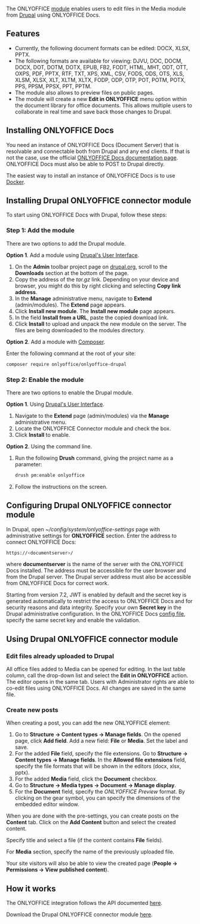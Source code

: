 The ONLYOFFICE [module](https://github.com/ONLYOFFICE/onlyoffice-drupal) enables users to edit files in the Media module from [Drupal](https://www.drupal.org/) using ONLYOFFICE Docs.

## Features

- Currently, the following document formats can be edited: DOCX, XLSX, PPTX.
- The following formats are available for viewing: DJVU, DOC, DOCM, DOCX, DOT, DOTM, DOTX, EPUB, FB2, FODT, HTML, MHT, ODT, OTT, OXPS, PDF, PPTX, RTF, TXT, XPS, XML, CSV, FODS, ODS, OTS, XLS, XLSM, XLSX, XLT, XLTM, XLTX, FODP, ODP, OTP, POT, POTM, POTX, PPS, PPSM, PPSX, PPT, PPTM.
- The module also allows to preview files on public pages.
- The module will create a new **Edit in ONLYOFFICE** menu option within the document library for office documents. This allows multiple users to collaborate in real time and save back those changes to Drupal.

## Installing ONLYOFFICE Docs

You need an instance of ONLYOFFICE Docs (Document Server) that is resolvable and connectable both from Drupal and any end clients. If that is not the case, use the official [ONLYOFFICE Docs documentation page](https://helpcenter.onlyoffice.com/server/linux/document/linux-installation.aspx). ONLYOFFICE Docs must also be able to POST to Drupal directly.

The easiest way to install an instance of ONLYOFFICE Docs is to use [Docker](https://github.com/onlyoffice/Docker-DocumentServer).

## Installing Drupal ONLYOFFICE connector module

To start using ONLYOFFICE Docs with Drupal, follow these steps:

### Step 1: Add the module

There are two options to add the Drupal module.

**Option 1**. Add a module using [Drupal's User Interface](https://www.drupal.org/docs/extending-drupal/installing-modules#s-add-a-module-using-drupals-user-interface-easy).

1. On the **Admin** toolbar project page on [drupal.org](https://www.drupal.org/download), scroll to the **Downloads** section at the bottom of the page.
2. Copy the address of the *tar.gz* link. Depending on your device and browser, you might do this by right clicking and selecting **Copy link address**.
3. In the **Manage** administrative menu, navigate to **Extend** (admin/modules). The **Extend** page appears.
4. Click **Install new module**. The **Install new module** page appears.
5. In the field **Install from a URL**, paste the copied download link.
6. Click **Install** to upload and unpack the new module on the server. The files are being downloaded to the modules directory.

**Option 2**. Add a module with [Composer](https://www.drupal.org/docs/extending-drupal/installing-modules#s-add-a-module-with-composer).

Enter the following command at the root of your site:

``` sh
composer require onlyoffice/onlyoffice-drupal
```

### Step 2: Enable the module

There are two options to enable the Drupal module.

**Option 1**. Using [Drupal's User Interface](https://www.drupal.org/docs/extending-drupal/installing-modules#s-add-a-module-using-drupals-user-interface-easy).

1. Navigate to the **Extend** page (admin/modules) via the **Manage** administrative menu.
2. Locate the ONLYOFFICE Connector module and check the box.
3. Click **Install** to enable.

**Option 2**. Using the command line.

1. Run the following **Drush** command, giving the project name as a parameter:

   ``` sh
   drush pm:enable onlyoffice
   ```

2. Follow the instructions on the screen.

## Configuring Drupal ONLYOFFICE connector module

In Drupal, open *\~/config/system/onlyoffice-settings* page with administrative settings for **ONLYOFFICE** section. Enter the address to connect ONLYOFFICE Docs:

``` sh
https://<documentserver>/
```

where **documentserver** is the name of the server with the ONLYOFFICE Docs installed. The address must be accessible for the user browser and from the Drupal server. The Drupal server address must also be accessible from ONLYOFFICE Docs for correct work.

Starting from version 7.2, JWT is enabled by default and the secret key is generated automatically to restrict the access to ONLYOFFICE Docs and for security reasons and data integrity. Specify your own **Secret key** in the Drupal administrative configuration. In the ONLYOFFICE Docs [config file](../../../Additional%20API/Signature/index.md), specify the same secret key and enable the validation.

## Using Drupal ONLYOFFICE connector module

### Edit files already uploaded to Drupal

All office files added to Media can be opened for editing. In the last table column, call the drop-down list and select the **Edit in ONLYOFFICE** action. The editor opens in the same tab. Users with Administrator rights are able to co-edit files using ONLYOFFICE Docs. All changes are saved in the same file.

### Create new posts

When creating a post, you can add the new ONLYOFFICE element:

1. Go to **Structure -> Content types -> Manage fields**. On the opened page, click **Add field**. Add a new field: **File** or **Media**. Set the label and save.
2. For the added **File** field, specify the file extensions. Go to **Structure -> Content types -> Manage fields**. In the **Allowed file extensions** field, specify the file formats that will be shown in the editors (docx, xlsx, pptx).
3. For the added **Media** field, click the **Document** checkbox.
4. Go to **Structure -> Media types -> Document -> Manage display**.
5. For the **Document** field, specify the *ONLYOFFICE Preview* format. By clicking on the gear symbol, you can specify the dimensions of the embedded editor window.

When you are done with the pre-settings, you can create posts on the **Content** tab. Click on the **Add Content** button and select the created content.

Specify title and select a file (if the content contains **File** fields).

For **Media** section, specify the name of the previously uploaded file.

Your site visitors will also be able to view the created page (**People -> Permissions -> View published content**).

## How it works

The ONLYOFFICE integration follows the API documented [here](../../Basic%20concepts/index.md).

Download the Drupal ONLYOFFICE connector module [here](https://github.com/ONLYOFFICE/onlyoffice-drupal).

